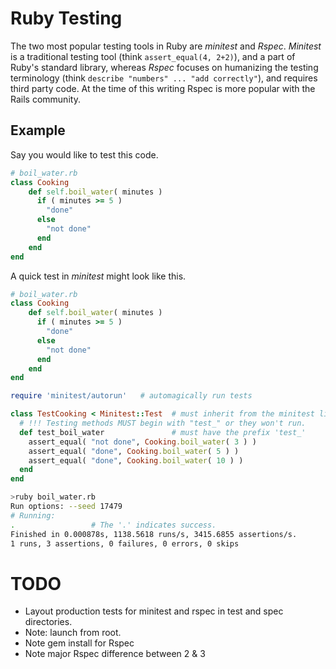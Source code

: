 # Ruby Testing

The two most popular testing tools in Ruby are *minitest* and *Rspec*.  *Minitest* is a traditional testing tool (think `assert_equal(4, 2+2)`), and a part of Ruby's standard library, whereas *Rspec* focuses on humanizing the testing terminology (think `describe "numbers" ... "add correctly"`), and requires third party code. At the time of this writing Rspec is more popular with the Rails community.

## Example
Say you would like to test this code.
```ruby
# boil_water.rb
class Cooking
    def self.boil_water( minutes )
      if ( minutes >= 5 )
        "done"
      else
        "not done"
      end
    end
end
```

A quick test in *minitest* might look like this.
```ruby
# boil_water.rb
class Cooking
    def self.boil_water( minutes )
      if ( minutes >= 5 )
        "done"
      else
        "not done"
      end
    end
end

require 'minitest/autorun'   # automagically run tests

class TestCooking < Minitest::Test  # must inherit from the minitest library
  # !!! Testing methods MUST begin with "test_" or they won't run.
  def test_boil_water               # must have the prefix 'test_'
    assert_equal( "not done", Cooking.boil_water( 3 ) )
    assert_equal( "done", Cooking.boil_water( 5 ) )
    assert_equal( "done", Cooking.boil_water( 10 ) )
  end
end
```
```sh
>ruby boil_water.rb
Run options: --seed 17479
# Running:
.                 # The '.' indicates success.
Finished in 0.000878s, 1138.5618 runs/s, 3415.6855 assertions/s.
1 runs, 3 assertions, 0 failures, 0 errors, 0 skips
```
# TODO 
 * Layout production tests for minitest and rspec
   in test and spec directories.
 * Note: launch from root.
 * Note gem install for Rspec
 * Note major Rspec difference between 2 & 3


